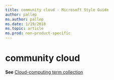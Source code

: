 ```yaml
---
title: community cloud - Microsoft Style Guide
author: pallep
ms.author: pallep
ms.date: 1/19/2018
ms.topic: article
ms.prod: non-product-specific
---
```


# community cloud

**See** [Cloud-computing term collection](/style-guide/a-z-word-list-term-collections/term-collections/cloud-computing-terms)
